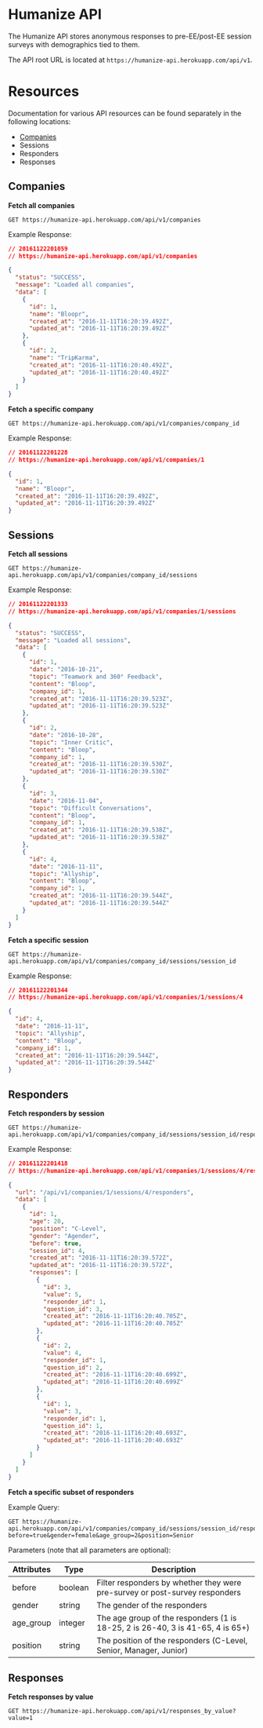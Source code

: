 # Humanize API

The Humanize API stores anonymous responses to pre-EE/post-EE session surveys with demographics tied to them.

The API root URL is located at `https://humanize-api.herokuapp.com/api/v1`.

# Resources

Documentation for various API resources can be found separately in the following locations:

* [Companies](#companies)
* Sessions
* Responders
* Responses

## Companies

**Fetch all companies**

```
GET https://humanize-api.herokuapp.com/api/v1/companies
```

Example Response:

```json
// 20161122201059
// https://humanize-api.herokuapp.com/api/v1/companies

{
  "status": "SUCCESS",
  "message": "Loaded all companies",
  "data": [
    {
      "id": 1,
      "name": "Bloopr",
      "created_at": "2016-11-11T16:20:39.492Z",
      "updated_at": "2016-11-11T16:20:39.492Z"
    },
    {
      "id": 2,
      "name": "TripKarma",
      "created_at": "2016-11-11T16:20:40.492Z",
      "updated_at": "2016-11-11T16:20:40.492Z"
    }
  ]
}
```

**Fetch a specific company**

```
GET https://humanize-api.herokuapp.com/api/v1/companies/company_id
```

Example Response:

```json
// 20161122201228
// https://humanize-api.herokuapp.com/api/v1/companies/1

{
  "id": 1,
  "name": "Bloopr",
  "created_at": "2016-11-11T16:20:39.492Z",
  "updated_at": "2016-11-11T16:20:39.492Z"
}
```


## Sessions

**Fetch all sessions**

```
GET https://humanize-api.herokuapp.com/api/v1/companies/company_id/sessions
```

Example Response:

```json
// 20161122201333
// https://humanize-api.herokuapp.com/api/v1/companies/1/sessions

{
  "status": "SUCCESS",
  "message": "Loaded all sessions",
  "data": [
    {
      "id": 1,
      "date": "2016-10-21",
      "topic": "Teamwork and 360° Feedback",
      "content": "Bloop",
      "company_id": 1,
      "created_at": "2016-11-11T16:20:39.523Z",
      "updated_at": "2016-11-11T16:20:39.523Z"
    },
    {
      "id": 2,
      "date": "2016-10-28",
      "topic": "Inner Critic",
      "content": "Bloop",
      "company_id": 1,
      "created_at": "2016-11-11T16:20:39.530Z",
      "updated_at": "2016-11-11T16:20:39.530Z"
    },
    {
      "id": 3,
      "date": "2016-11-04",
      "topic": "Difficult Conversations",
      "content": "Bloop",
      "company_id": 1,
      "created_at": "2016-11-11T16:20:39.538Z",
      "updated_at": "2016-11-11T16:20:39.538Z"
    },
    {
      "id": 4,
      "date": "2016-11-11",
      "topic": "Allyship",
      "content": "Bloop",
      "company_id": 1,
      "created_at": "2016-11-11T16:20:39.544Z",
      "updated_at": "2016-11-11T16:20:39.544Z"
    }
  ]
}
```

**Fetch a specific session**

```
GET https://humanize-api.herokuapp.com/api/v1/companies/company_id/sessions/session_id
```

Example Response:

```json
// 20161122201344
// https://humanize-api.herokuapp.com/api/v1/companies/1/sessions/4

{
  "id": 4,
  "date": "2016-11-11",
  "topic": "Allyship",
  "content": "Bloop",
  "company_id": 1,
  "created_at": "2016-11-11T16:20:39.544Z",
  "updated_at": "2016-11-11T16:20:39.544Z"
}
```

## Responders

**Fetch responders by session**

```
GET https://humanize-api.herokuapp.com/api/v1/companies/company_id/sessions/session_id/responders
```

Example Response:

```json
// 20161122201418
// https://humanize-api.herokuapp.com/api/v1/companies/1/sessions/4/responders

{
  "url": "/api/v1/companies/1/sessions/4/responders",
  "data": [
    {
      "id": 1,
      "age": 20,
      "position": "C-Level",
      "gender": "Agender",
      "before": true,
      "session_id": 4,
      "created_at": "2016-11-11T16:20:39.572Z",
      "updated_at": "2016-11-11T16:20:39.572Z",
      "responses": [
        {
          "id": 3,
          "value": 5,
          "responder_id": 1,
          "question_id": 3,
          "created_at": "2016-11-11T16:20:40.705Z",
          "updated_at": "2016-11-11T16:20:40.705Z"
        },
        {
          "id": 2,
          "value": 4,
          "responder_id": 1,
          "question_id": 2,
          "created_at": "2016-11-11T16:20:40.699Z",
          "updated_at": "2016-11-11T16:20:40.699Z"
        },
        {
          "id": 1,
          "value": 3,
          "responder_id": 1,
          "question_id": 1,
          "created_at": "2016-11-11T16:20:40.693Z",
          "updated_at": "2016-11-11T16:20:40.693Z"
        }
      ]
    }
  ]
}
```

**Fetch a specific subset of responders**

Example Query:

```
GET https://humanize-api.herokuapp.com/api/v1/companies/company_id/sessions/session_id/responders?before=true&gender=female&age_group=2&position=Senior
```

Parameters (note that all parameters are optional):

| Attributes | Type    | Description                                                                    |
|------------|---------|--------------------------------------------------------------------------------|
| before     | boolean | Filter responders by whether they were pre-survey or post-survey responders    |
| gender     | string  | The gender of the responders                                                   |
| age_group  | integer | The age group of the responders (1 is 18-25, 2 is 26-40, 3 is 41-65, 4 is 65+) |
| position   | string  | The position of the responders (C-Level, Senior, Manager, Junior)              |

## Responses

**Fetch responses by value**

```
GET https://humanize-api.herokuapp.com/api/v1/responses_by_value?value=1
```
